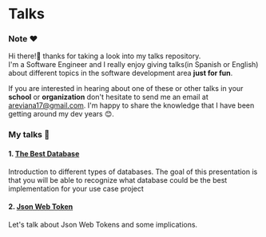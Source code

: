 # Talks

### Note ❤️
Hi there!👋 thanks for taking a look into my talks repository. <br>
I'm a Software Engineer and I really enjoy giving talks(in Spanish or English) about different topics in the software development area **just for fun**. <br>

If you are interested in hearing about one of these or other talks in your **school** or **organization** don't hesitate to send me an email at <areviana17@gmail.com>. I'm happy to share the knowledge that I have been getting around my dev years 😊.

### My talks :tada:
#### 1. [The Best Database](https://github.com/AreViana/talks/tree/main/databases)
Introduction to different types of databases. The goal of this presentation is that you will be able to recognize what database could be the best implementation for your use case project

#### 2. [Json Web Token](https://github.com/AreViana/talks/tree/main/JWT)
Let's talk about Json Web Tokens and some implications.
